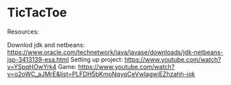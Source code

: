 # TicTacToe

Resources:

Downlod jdk and netbeans: https://www.oracle.com/technetwork/java/javase/downloads/jdk-netbeans-jsp-3413139-esa.html
Setting up project: https://www.youtube.com/watch?v=YSpqHOwYrk4
Game: https://www.youtube.com/watch?v=o2oWC_aJMrE&list=PLFDH5bKmoNqyqCeVwIagwiEZhzahh-iok
